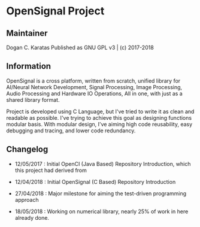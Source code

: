 # OpenSignal Project

## Maintainer

Dogan C. Karatas 
Published as GNU GPL v3 | (c) 2017-2018

## Information

OpenSignal is a cross platform, written from scratch, unified library for AI/Neural Network Development, Signal Processing, Image Processing, Audio Processing and Hardware IO Operations, All in one, with just as a shared library format.

Project is developed using C Language, but I've tried to write it as clean and readable as possible. I've trying to achieve this goal as designing functions modular basis. With modular design, I've aiming high code reusability, easy debugging and tracing, and lower code redundancy.


## Changelog

- 12/05/2017 : Initial OpenCI (Java Based) Repository Introduction, which this project had derived from

- 12/04/2018 : Initial OpenSignal (C Based) Repository Introduction

- 27/04/2018 : Major milestone for aiming the test-driven programming approach

- 18/05/2018 : Working on numerical library, nearly 25% of work in here already done.
